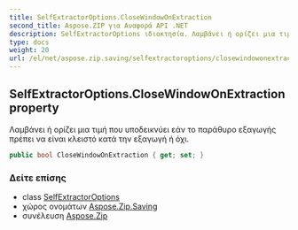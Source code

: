 ```yaml
---
title: SelfExtractorOptions.CloseWindowOnExtraction
second_title: Aspose.ZIP για Αναφορά API .NET
description: SelfExtractorOptions ιδιοκτησία. Λαμβάνει ή ορίζει μια τιμή που υποδεικνύει εάν το παράθυρο εξαγωγής πρέπει να είναι κλειστό κατά την εξαγωγή ή όχι.
type: docs
weight: 20
url: /el/net/aspose.zip.saving/selfextractoroptions/closewindowonextraction/
---
```

## SelfExtractorOptions.CloseWindowOnExtraction property

Λαμβάνει ή ορίζει μια τιμή που υποδεικνύει εάν το παράθυρο εξαγωγής πρέπει να είναι κλειστό κατά την εξαγωγή ή όχι.

```csharp
public bool CloseWindowOnExtraction { get; set; }
```

### Δείτε επίσης

* class [SelfExtractorOptions](../)
* χώρος ονομάτων [Aspose.Zip.Saving](../../selfextractoroptions/)
* συνέλευση [Aspose.Zip](../../../)


